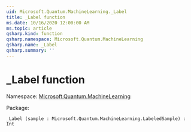 ```yaml
---
uid: Microsoft.Quantum.MachineLearning._Label
title: _Label function
ms.date: 10/16/2020 12:00:00 AM
ms.topic: article
qsharp.kind: function
qsharp.namespace: Microsoft.Quantum.MachineLearning
qsharp.name: _Label
qsharp.summary: ''
---
```


# _Label function

Namespace: [Microsoft.Quantum.MachineLearning](xref:Microsoft.Quantum.MachineLearning)

Package: [](https://nuget.org/packages/)




```Q#
_Label (sample : Microsoft.Quantum.MachineLearning.LabeledSample) : Int
```
